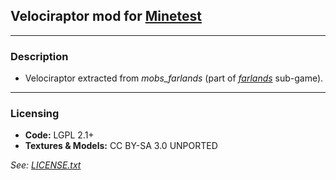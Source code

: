 ## Velociraptor mod for [Minetest][]


---
### **Description**

- Velociraptor extracted from *mobs_farlands* (part of *[farlands][]* sub-game).


---
### **Licensing**

- **Code:** LGPL 2.1+
- **Textures & Models:** CC BY-SA 3.0 UNPORTED

*See: [LICENSE.txt](LICENSE.txt)*


[Minetest]: http://www.minetest.net/
[farlands]: https://forum.minetest.net/viewtopic.php?t=16921
